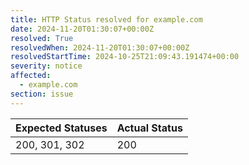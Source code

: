 ```yaml
---
title: HTTP Status resolved for example.com
date: 2024-11-20T01:30:07+00:00Z
resolved: True
resolvedWhen: 2024-11-20T01:30:07+00:00Z
resolvedStartTime: 2024-10-25T21:09:43.191474+00:00
severity: notice
affected:
  - example.com
section: issue
---
```


| Expected Statuses | Actual Status  |
|-------------------|----------------|
| 200, 301, 302 | 200 |
